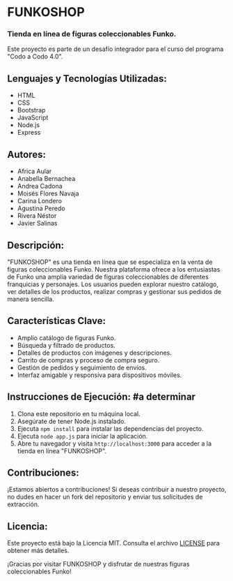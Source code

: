# FUNKOSHOP
### Tienda en línea de figuras coleccionables Funko.

Este proyecto es parte de un desafío integrador para el curso del programa "Codo a Codo 4.0".

## Lenguajes y Tecnologías Utilizadas:
- HTML
- CSS
- Bootstrap
- JavaScript
- Node.js
- Express

## Autores:
- Africa Aular
- Anabella Bernachea
- Andrea Cadona
- Moisés Flores Navaja
- Carina Londero
- Agustina Peredo
- Rivera Néstor
- Javier Salinas

## Descripción:
"FUNKOSHOP" es una tienda en línea que se especializa en la venta de figuras coleccionables Funko. Nuestra plataforma ofrece a los entusiastas de Funko una amplia variedad de figuras coleccionables de diferentes franquicias y personajes. Los usuarios pueden explorar nuestro catálogo, ver detalles de los productos, realizar compras y gestionar sus pedidos de manera sencilla.

## Características Clave:
- Amplio catálogo de figuras Funko.
- Búsqueda y filtrado de productos.
- Detalles de productos con imágenes y descripciones.
- Carrito de compras y proceso de compra seguro.
- Gestión de pedidos y seguimiento de envíos.
- Interfaz amigable y responsiva para dispositivos móviles.

## Instrucciones de Ejecución:   #a determinar
1. Clona este repositorio en tu máquina local.
2. Asegúrate de tener Node.js instalado.
3. Ejecuta `npm install` para instalar las dependencias del proyecto.
4. Ejecuta `node app.js` para iniciar la aplicación.
5. Abre tu navegador y visita `http://localhost:3000` para acceder a la tienda en línea "FUNKOSHOP".

## Contribuciones:
¡Estamos abiertos a contribuciones! Si deseas contribuir a nuestro proyecto, no dudes en hacer un fork del repositorio y enviar tus solicitudes de extracción.

## Licencia:
Este proyecto está bajo la Licencia MIT. Consulta el archivo [LICENSE](LICENSE) para obtener más detalles.

¡Gracias por visitar FUNKOSHOP y disfrutar de nuestras figuras coleccionables Funko!
